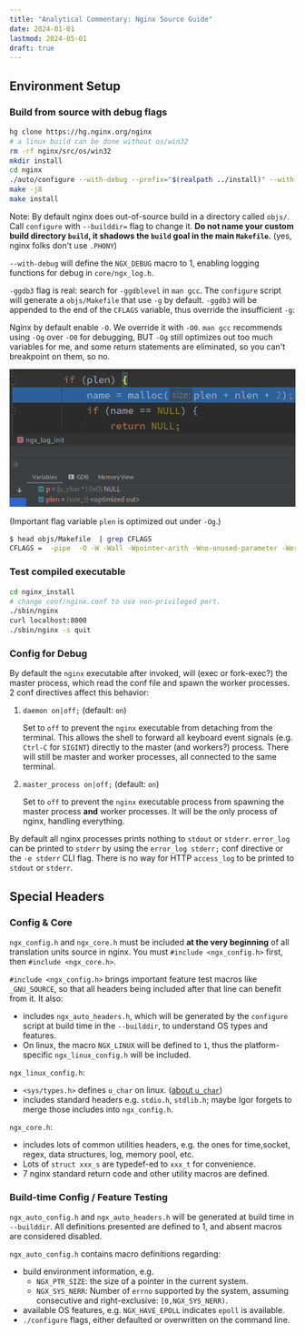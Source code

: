 ```yaml
---
title: "Analytical Commentary: Nginx Source Guide"
date: 2024-01-01
lastmod: 2024-05-01
draft: true
---
```


## Environment Setup

### Build from source with debug flags

```bash
hg clone https://hg.nginx.org/nginx
# a linux build can be done without os/win32
rm -rf nginx/src/os/win32
mkdir install
cd nginx
./auto/configure --with-debug --prefix="$(realpath ../install)" --with-cc-opt='-ggdb3 -O0'
make -j8
make install
```

Note: By default nginx does out-of-source build in a directory called `objs/`. Call `configure` with `--builddir=` flag to change it. **Do not name your custom build directory `build`, it shadows the `build` goal in the main `Makefile`.** (yes, nginx folks don't use `.PHONY`)

`--with-debug` will define the `NGX_DEBUG` macro to 1, enabling logging functions for debug in `core/ngx_log.h`.

`-ggdb3` flag is real: search for `-ggdblevel` in `man gcc`. The `configure` script will generate a `objs/Makefile` that use `-g` by default. `-ggdb3` will be appended to the end of the `CFLAGS` variable, thus override the insufficient `-g`:

Nginx by default enable `-O`. We override it with `-O0`. `man gcc` recommends using `-Og` over `-O0` for debugging, BUT `-Og` still optimizes out too much variables for me, and some return statements are eliminated, so you can't breakpoint on them, so no.

![foo](plen.png)

(Important flag variable `plen` is optimized out under `-Og`.)

```bash
$ head objs/Makefile  | grep CFLAGS
CFLAGS =  -pipe  -O -W -Wall -Wpointer-arith -Wno-unused-parameter -Werror -g -ggdb3 -O0
```

### Test compiled executable

```bash
cd nginx_install
# change conf/nginx.conf to use non-privileged port.
./sbin/nginx
curl localhost:8000
./sbin/nginx -s quit
```


### Config for Debug

By default the `nginx` executable after invoked, will (exec or fork-exec?) the master process, which read the conf file and spawn the worker processes. 2 conf directives affect this behavior:

1. `daemon on|off;` (default: `on`)
    
    Set to `off` to prevent the `nginx` executable from detaching from the terminal. This allows the shell to forward all keyboard event signals (e.g. `Ctrl-C` for `SIGINT`) directly to the master (and workers?) process. There will still be master and worker processes, all connected to the same terminal.

2. `master_process on|off;` (default: `on`)

    Set to `off` to prevent the `nginx` executable process from spawning the master process **and** worker processes. It will be the only process of nginx, handling everything.

By default all nginx processes prints nothing to `stdout` or `stderr`. `error_log` can be printed to `stderr` by using the `error_log stderr;` conf directive or the `-e stderr` CLI flag. There is no way for HTTP `access_log` to be printed to `stdout` or `stderr`.

Special Headers
--------------

### Config & Core

`ngx_config.h` and `ngx_core.h` must be included **at the very beginning** of all translation units source in nginx. You must `#include <ngx_config.h>` first, then `#include <ngx_core.h>`.

`#include <ngx_config.h>` brings important feature test macros like `_GNU_SOURCE`, so that all headers being included after that line can benefit from it. It also:

- includes `ngx_auto_headers.h`, which will be generated by the `configure` script at build time in the `--builddir`, to understand OS types and features.
- On linux, the macro `NGX_LINUX` will be defined to `1`, thus the platform-specific `ngx_linux_config.h` will be included. 

`ngx_linux_config.h`:

- `<sys/types.h>` defines `u_char` on linux. ([about `u_char`](https://stackoverflow.com/questions/1918934/is-u-char-a-standard))
- includes standard headers e.g. `stdio.h`, `stdlib.h`; maybe Igor forgets to merge those includes into `ngx_config.h`.

`ngx_core.h`:
- includes lots of common utilities headers, e.g. the ones for time,socket, regex, data structures, log, memory pool, etc.
- Lots of `struct xxx_s` are typedef-ed to `xxx_t` for convenience.
- 7 nginx standard return code and other utility macros are defined.

### Build-time Config / Feature Testing

`ngx_auto_config.h` and `ngx_auto_headers.h` will be generated at build time in `--builddir`. All definitions presented are defined to 1, and absent macros are considered disabled.

`ngx_auto_config.h` contains macro definitions regarding:

- build environment information, e.g.
	- `NGX_PTR_SIZE`: the size of a pointer in the current system.
	- `NGX_SYS_NERR`: Number of `errno` supported by the system, assuming consecutive and right-exclusive: `[0,NGX_SYS_NERR)`.
- available OS features, e.g. `NGX_HAVE_EPOLL` indicates `epoll` is available.
- `./configure` flags, either defaulted or overwritten on the command line.
